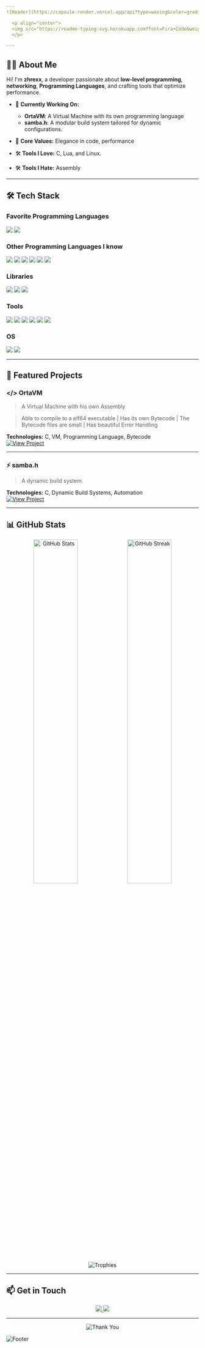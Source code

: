 ```yaml
---
![Header](https://capsule-render.vercel.app/api?type=waving&color=gradient&height=250&section=header&text=Welcome!&fontSize=60&fontColor=ffffff&animation=fadeIn&desc=Creative+Coder+%7C+Open-Source+Enthusiast&descAlignY=65&descAlign=50)

  <p align="center">
  <img src="https://readme-typing-svg.herokuapp.com?font=Fira+Code&weight=600&size=24&duration=4000&pause=800&color=F75C7E&center=true&vCenter=true&width=500&height=50&lines=Passionate+about+Innovation;Building+Custom+Solutions;Welcome+to+my+GitHub!" alt="Typing SVG">
  </p>

---
```


## 👨‍💻 About Me
Hi! I'm **zhrexx**, a developer passionate about **low-level programming**, **networking**, **Programming Languages**, and crafting tools that optimize performance.

- 🔧 **Currently Working On:**
  - **OrtaVM**: A Virtual Machine with its own programming language
  - **samba.h**: A modular build system tailored for dynamic configurations.

- 🌟 **Core Values:** Elegance in code, performance
- 🛠️ **Tools I Love:** C, Lua, and Linux.
- 🛠️ **Tools I Hate:** Assembly 

---

## 🛠️ Tech Stack
### Favorite Programming Languages
<a href="https://en.wikipedia.org/wiki/C_(programming_language)"><img src="https://img.shields.io/badge/-C-00599C?style=for-the-badge&logo=c&logoColor=white" /></a>
<a href="https://www.google.com/url?sa=t&source=web&rct=j&opi=89978449&url=https://de.wikipedia.org/wiki/Lua&ved=2ahUKEwinnqSclZaLAxX_0AIHHeS_Ev0QFnoECBcQAQ&usg=AOvVaw1P9-pGceGEKZJ3YkhcsWZE"><img src="https://img.shields.io/badge/-Lua-314572?style=for-the-badge&logo=lua&logoColor=white" /></a>

### Other Programming Languages I know
<a href="https://en.wikipedia.org/wiki/Rust_(programming_language)"><img src="https://img.shields.io/badge/-Rust-000000?style=for-the-badge&logo=rust&logoColor=white" /></a>
<a href="https://en.wikipedia.org/wiki/Python_(programming_language)"><img src="https://img.shields.io/badge/-Python-3776AB?style=for-the-badge&logo=python&logoColor=white" /></a>
<a href="https://en.wikipedia.org/wiki/JavaScript"><img src="https://img.shields.io/badge/-Web-02599C?style=for-the-badge&logo=javascript&logoColor=white" /></a>
<a href="https://en.wikipedia.org/wiki/R_(programming_language)"><img src="https://img.shields.io/badge/-R-276DC3?style=for-the-badge&logo=r&logoColor=white" /></a>
<a href="https://en.wikipedia.org/wiki/Bash_(Unix_shell)"><img src="https://img.shields.io/badge/-Bash-4EAA25?style=for-the-badge&logo=gnu-bash&logoColor=white" /></a>
<a href="https://en.wikipedia.org/wiki/Assembly_language"><img src="https://img.shields.io/badge/-Assembly-6E4C13?style=for-the-badge&logoColor=white" /></a>

### Libraries
<a href="https://en.wikipedia.org/wiki/GNU_C_Library"><img src="https://img.shields.io/badge/-libc-00599C?style=for-the-badge&logo=c&logoColor=white" /></a>
<a href="https://en.wikipedia.org/wiki/GTK#GTK_4"><img src="https://img.shields.io/badge/-GTK4-0A6E4F?style=for-the-badge&logo=gnome&logoColor=white" /></a>
<a href="https://en.wikipedia.org/wiki/libcurl"><img src="https://img.shields.io/badge/-libcurl-52A1A1?style=for-the-badge&logo=curl&logoColor=white" /></a>

### Tools
<a href="https://en.wikipedia.org/wiki/Rust_(programming_language)"><img src="https://img.shields.io/badge/-RustRover-DEA584?style=for-the-badge&logo=rust&logoColor=white" /></a>
<a href="https://en.wikipedia.org/wiki/DNF_(software)"><img src="https://img.shields.io/badge/-DNF5-2C3E50?style=for-the-badge&logo=fedora&logoColor=white" /></a>
<a href="https://en.wikipedia.org/wiki/GDB"><img src="https://img.shields.io/badge/-gdb-007ACC?style=for-the-badge&logo=gnu&logoColor=white" /></a>
<a href="https://en.wikipedia.org/wiki/Valgrind"><img src="https://img.shields.io/badge/-valgrind-4E9A06?style=for-the-badge&logo=linux&logoColor=white" /></a>
<a href="https://en.wikipedia.org/wiki/Xxd"><img src="https://img.shields.io/badge/-xxd-DD4C35?style=for-the-badge&logo=linux&logoColor=white" /></a>
<a href="https://en.wikipedia.org/wiki/LuaRocks"><img src="https://img.shields.io/badge/-LuaRocks-2C2D72?style=for-the-badge&logo=lua&logoColor=white" /></a>


### OS
<a href="https://en.wikipedia.org/wiki/Fedora_(operating_system)"><img src="https://img.shields.io/badge/-Fedora_41-294172?style=for-the-badge&logo=fedora&logoColor=white" /></a>
<a href="https://en.wikipedia.org/wiki/Linux_kernel"><img src="https://img.shields.io/badge/-Linux_6.12.10--200.x86__64-FCC624?style=for-the-badge&logo=linux&logoColor=black" /></a>

---

## 🚀 Featured Projects

### </> **OrtaVM**
> A Virtual Machine with his own Assembly

> Able to compile to a elf64 executable
> | Has its own Bytecode | The Bytecode files are small | Has beautiful Error Handling

**Technologies:** C, VM, Programming Language, Bytecode  
[![View Project](https://img.shields.io/badge/View-Repository-blue?style=for-the-badge)](https://github.com/zhrexx/OrtaVM)

---

### ⚡ **samba.h**
> A dynamic build system.

**Technologies:** C, Dynamic Build Systems, Automation  
[![View Project](https://img.shields.io/badge/View-Repository-blue?style=for-the-badge)](https://github.com/zhrxxgroup/samba.h)

---

## 📊 GitHub Stats
<p align="center">
  <img src="https://github-readme-stats.vercel.app/api?username=zhrexx&show_icons=true&theme=radical" alt="GitHub Stats" width="48%">
  <img src="https://github-readme-streak-stats.herokuapp.com/?user=zhrexx&theme=radical" alt="GitHub Streak" width="48%">
</p>

<p align="center">
  <img src="https://github-profile-trophy.vercel.app/?username=zhrexx&theme=radical&column=7&margin-w=15&margin-h=15" alt="Trophies">
</p>

---

## 📫 Get in Touch
<p align="center">
  <a href="mailto:info@zhrxxgroup.com">
    <img src="https://img.shields.io/badge/-Email-D14836?style=for-the-badge&logo=email&logoColor=white">
  </a>

  <a href="https://zhrxxgroup.com">
    <img src="https://img.shields.io/badge/-Website-58A6FF?style=for-the-badge&logo=website&logoColor=white">
  </a>
</p>

---

<p align="center">
  <img src="https://readme-typing-svg.herokuapp.com?font=Fira+Code&weight=600&size=20&duration=3000&pause=500&color=58A6FF&center=true&width=600&lines=Thank+you+for+visiting!;Let's+collaborate+and+build+amazing+projects!" alt="Thank You">
</p>

![Footer](https://capsule-render.vercel.app/api?type=waving&color=gradient&height=150&section=footer)

